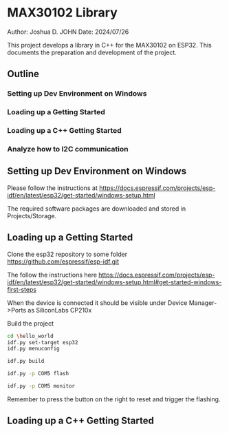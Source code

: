 # MAX30102 Library
Author: Joshua D. JOHN
Date: 2024/07/26

This project develops a library in C++ for the MAX30102 on ESP32. This documents the preparation and development of the project.

## Outline
### Setting up Dev Environment on Windows
### Loading up a Getting Started
### Loading up a C++ Getting Started
### Analyze how to I2C communication

## Setting up Dev Environment on Windows
Please follow the instructions at 
https://docs.espressif.com/projects/esp-idf/en/latest/esp32/get-started/windows-setup.html

The required software packages are downloaded and stored in Projects/Storage.

## Loading up a Getting Started
Clone the esp32 repository to some folder
https://github.com/espressif/esp-idf.git

The follow the instructions here 
https://docs.espressif.com/projects/esp-idf/en/latest/esp32/get-started/windows-setup.html#get-started-windows-first-steps

When the device is connected it should be visible under Device Manager->Ports as SiliconLabs CP210x

Build the project
``` sh
cd \hello_world
idf.py set-target esp32
idf.py menuconfig

idf.py build

idf.py -p COM5 flash

idf.py -p COM5 monitor
```
Remember to press the button on the right to reset and trigger the flashing.

## Loading up a C++ Getting Started








